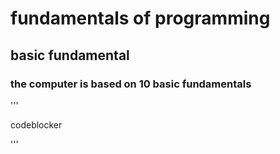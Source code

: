# fundamentals of programming
## basic fundamental

### the computer is based on 10 basic fundamentals

'''

codeblocker

'''

